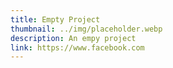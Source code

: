 ```yaml
---
title: Empty Project
thumbnail: ../img/placeholder.webp
description: An empy project
link: https://www.facebook.com
---
```

